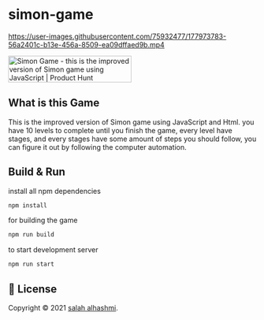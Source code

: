 # simon-game


https://user-images.githubusercontent.com/75932477/177973783-56a2401c-b13e-456a-8509-ea09dffaed9b.mp4

<a href="https://www.producthunt.com/posts/simon-game?utm_source=badge-featured&utm_medium=badge&utm_souce=badge-simon&#0045;game" target="_blank"><img src="https://api.producthunt.com/widgets/embed-image/v1/featured.svg?post_id=351904&theme=light" alt="Simon&#0032;Game - this&#0032;is&#0032;the&#0032;improved&#0032;version&#0032;of&#0032;Simon&#0032;game&#0032;using&#0032;JavaScript | Product Hunt" style="width: 250px; height: 54px;" width="250" height="54" /></a>

## What is this Game
This is the improved version of Simon game using JavaScript and Html. you have 10 levels to complete until you finish the game, every level have stages, and every stages have some amount of steps you should follow, you can figure it out by following the computer automation.

## Build & Run
install all npm dependencies
```sh
npm install
```
for building the game
```sh
npm run build
```
to start development server
```sh
npm run start
```

## 📝 License

Copyright © 2021 [salah alhashmi](https://github.com/alguerocode).<br />
